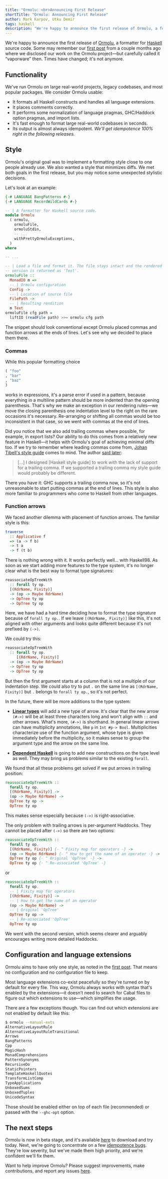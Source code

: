 ```yaml
---
title: "Ormolu: <br>Announcing First Release"
shortTitle: "Ormolu: Announcing First Release"
author: Mark Karpov, Utku Demir
tags: haskell
description: "We're happy to announce the first release of Ormolu, a formatter for Haskell source code."
---
```


We're happy to announce the first release of [Ormolu][ormolu-hackage], a
formatter for [Haskell][haskell_wiki_intro] source code. Some may remember our [first
post][first-post] from a couple months ago where we disclosed our 
work on the Ormolu project—but carefully called it “vaporware” then.
Times have changed; it's not anymore.

## Functionality

We've run Ormolu on large real-world projects, legacy codebases, and most
popular packages. We consider Ormolu usable:

* It formats all Haskell constructs and handles all language extensions.
* It places comments correctly.
* It performs some normalization of language pragmas, GHC/Haddock option
  pragmas, and import lists.
* It's fast enough to format large real-world codebases in seconds.
* Its output is almost always idempotent. _We'll get idempotence 100% right in the following releases._

## Style

Ormolu's original goal was to implement a formatting style close to 
one people already use. We also wanted a style that minimizes diffs. 
We met both goals in the first release, but you may notice
some unexpected stylistic decisions.

Let's look at an example:

```haskell
{-# LANGUAGE BangPatterns #-}
{-# LANGUAGE RecordWildCards #-}

-- | A formatter for Haskell source code.
module Ormolu
  ( ormolu,
    ormoluFile,
    ormoluStdin,
    -- ...
    withPrettyOrmoluExceptions,
  )
where

-- ...

-- | Load a file and format it. The file stays intact and the rendered
-- version is returned as 'Text'.
ormoluFile ::
  MonadIO m =>
  -- | Ormolu configuration
  Config ->
  -- | Location of source file
  FilePath ->
  -- | Resulting rendition
  m Text
ormoluFile cfg path =
  liftIO (readFile path) >>= ormolu cfg path
```

The snippet should look conventional except Ormolu placed commas and
function arrows at the ends of lines. Let's see why we
decided to place them there.

### Commas

While this popular formatting choice

```haskell
( "foo"
, "bar"
, "baz"
)
```

works in expressions, it's a parse error if used in a pattern, because
everything in a multiline pattern should be more indented than the opening
parenthesis. That's why we make an exception in our rendering rules—we move
the closing parenthesis one indentation level to the right on the rare occasions 
it's necessary. Re-arranging or shifting all commas would be too inconsistent in that
case, so we went with commas at the end of lines.

Did you notice that we also add trailing commas where
possible, for example, in export lists? Our ability to do this comes from a
relatively new feature in Haskell—it helps with Ormolu's goal of achieving
minimal diffs too. If we try to remember where leading commas come from, [Johan
Tibell's style guide][tibell-style-guide] comes to mind. The author [said
later][tibell-trailing]:

> […] I designed [Haskell style guide] to work with the lack of support for
> a trailing comma. If we supported a trailing comma my style guide would
> probably be different.

There you have it: GHC supports a trailing comma now, so it's not unreasonable to
start putting commas at the end of lines. This style is also more familiar
to programmers who come to Haskell from other languages.

### Function arrows

We faced another dilemma with placement of function arrows. The familiar
style is this:

```haskell
traverse
  :: Applicative f
  => (a -> f b)
  -> t a
  -> f (t b)
```

There is nothing wrong with it. It works perfectly well… with Haskell98. As
soon as we start adding more features to the type system, it's no longer
clear what is the best way to format type signatures:

```haskell
reassociateOpTreeWith
  :: forall ty op.
  [(RdrName, Fixity)]
  -> (op -> Maybe RdrName)
  -> OpTree ty op
  -> OpTree ty op
```

Here, we have had a hard time deciding how to format the type signature
because of `forall ty op.`. If we leave `[(RdrName, Fixity)]` like this,
it's not aligned with other arguments and looks quite different because it's
not prefixed by `(->)`.

We could try this:

```haskell
reassociateOpTreeWith
  :: forall ty op.
     [(RdrName, Fixity)]
  -> (op -> Maybe RdrName)
  -> OpTree ty op
  -> OpTree ty op
```

But then the first argument starts at a column that is not a multiple of our
indentation step. We could also try to put `.` on the same line as
`[(RdrName, Fixity)]` but `.` belongs to `forall ty op.`, so it's not
perfect.

In the future, there will be more additions to the type system:

* **[Linear types][linear-types]** will add a new type of arrow. It's clear that
  the new arrow `(#->)` will be at least three characters long and won't
  align with `::` and other arrows. What's more, `(#->)` is shorthand.
  In general linear arrows can have multiplicity annotations, like `p` in `Int #p-> Bool`.
  Multiplicities characterize use of the function argument, whose type is given immediately before the multiplicity, so it makes sense to group the argument type and the arrow on the same line.

* **[Dependent Haskell][dependent-haskell]** is going to add new constructions
  on the type level as well. They may bring us problems similar to the
  existing `forall`.

We found that all these problems get solved if we put arrows in trailing
position:

```haskell
reassociateOpTreeWith ::
  forall ty op.
  [(RdrName, Fixity)] ->
  (op -> Maybe RdrName) ->
  OpTree ty op ->
  OpTree ty op
```

This makes sense especially because `(->)` is right-associative.

The only problem with trailing arrows is per-argument Haddocks. They cannot
be placed after `(->)` so there are two options:

```haskell
reassociateOpTreeWith ::
  forall ty op.
  [(RdrName, Fixity)] {- ^ Fixity map for operators -} ->
  (op -> Maybe RdrName) {- ^ How to get the name of an operator -} ->
  OpTree ty op {- ^ Original 'OpTree' -} ->
  OpTree ty op {- ^ Re-associated 'OpTree' -}
```

or

```haskell
reassociateOpTreeWith ::
  forall ty op.
  -- | Fixity map for operators
  [(RdrName, Fixity)] ->
  -- | How to get the name of an operator
  (op -> Maybe RdrName) ->
  -- | Original 'OpTree'
  OpTree ty op ->
  -- | Re-associated 'OpTree'
  OpTree ty op
```

We went with the second version, which seems clearer and arguably encourages
writing more detailed Haddocks.

## Configuration and language extensions

Ormolu aims to have only one style, as noted in the [first
post][first-post]. That means no configuration and no configuration
file to keep.

Most language extensions co-exist peacefully so
they're turned on by default for every file. This way, Ormolu always works
with syntax that's enabled by the extensions—it doesn't need to search for
Cabal files to figure out which extensions to use—which simplifies the
usage.

There are a few exceptions though. You can find out which extensions are not
enabled by default like this:

```bash
$ ormolu --manual-exts
AlternativeLayoutRule
AlternativeLayoutRuleTransitional
Arrows
BangPatterns
Cpp
MagicHash
MonadComprehensions
PatternSynonyms
RecursiveDo
StaticPointers
TemplateHaskellQuotes
TransformListComp
TypeApplications
UnboxedSums
UnboxedTuples
UnicodeSyntax
```

Those should be enabled either on top of each file (recommended) or passed
with the `--ghc-opt` option.

## The next steps

Ormolu is now in beta stage, and it's available [here][ormolu-hackage] to download and try today. Next, we're going to concentrate on a few [idempotence bugs][idempotence-bugs]. They're low severity, but we've made them high priority, and we're confident we'll fix them.

Want to help improve Ormolu? Please suggest improvements, make contributions, and report any issues [here][report].

[ormolu-hackage]: https://hackage.haskell.org/package/ormolu
[first-post]: https://www.tweag.io/posts/2019-05-27-ormolu.html
[tibell-style-guide]: https://github.com/tibbe/haskell-style-guide/blob/master/haskell-style.md
[tibell-trailing]: https://mail.haskell.org/pipermail/ghc-devs/2014-September/006365.html
[dependent-haskell]: https://gitlab.haskell.org/ghc/ghc/wikis/dependent-haskell
[linear-types]: https://github.com/ghc-proposals/ghc-proposals/pull/111
[idempotence-bugs]: https://github.com/tweag/ormolu/issues?q=is%3Aissue+is%3Aopen+label%3Aidempotence
[report]: https://github.com/tweag/ormolu/issues
[haskell_wiki_intro]: https://wiki.haskell.org/Introduction
